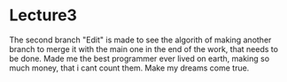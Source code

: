 # Lecture3

The second branch "Edit" is made to see the algorith of making another branch to merge it with the main one in the end of the work, that needs to be done.
Made me the best programmer ever lived on earth, making so much money, that i cant count them. Make my dreams come true.
